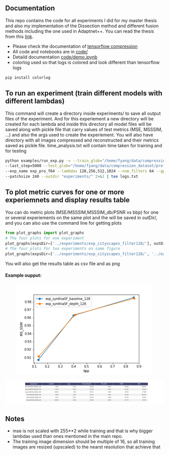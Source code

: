 ## Documentation
This repo contains the code for all experiments I did for my master thesis and also my implementation of the Dissection method and different fusion methods including the one used in Adaptnet++. You can read the thesis from this [link](https://drive.google.com/file/d/1C5lx6LBkEn8gWrftGZLeFvIIpSUexPOl/view?usp=sharing).

- Please check the documentation of [tensorflow compression](https://tensorflow.github.io/compression/)       
- All code and notebooks are in [code/](https://github.com/BasemElbarashy/image-compression-and-semantic-segmentation/edit/master/code/)      
- Detaild documentation [code/demo.ipynb](https://github.com/BasemElbarashy/image-compression-and-semantic-segmentation/blob/master/code/demo.ipynb)                      
- colorlog used so that logs is colored and look different than tensorflow logs               
            
```bash
pip install colorlog
```
            

## To run an experiment (train different models with different lambdas)
This command will create a directory inside experiments/ to save all output files of the experiment. And for this experiement a new directory will be created for each lambda and inside this directory all model files will be saved along with pickle file that carry values of test metrics (MSE, MSSSIM, ...) and also the args used to create the experiement. You will also have directory with all images compressed and reconstructed and their metrics saved as pickle file. time_analysis.txt will contain time taken for training and for testing
```bash
python examples/run_exp.py -v --train_glob="/home/fyang/data/compression_dataset/professional/train/*.png" 
--last_step=5000 --test_glob="/home/fyang/data/compression_dataset/professional/valid/*.png" 
--exp_name exp_pro_f64 --lambdas 128,256,512,1024 --num_filters 64 --gpu 5,1 exp 
--patchsize 240 --outdir "experiments/" 2>&1 | tee logs.txt
```   

## To plot metric curves for one or more experiemnets and display results table  

You can do metric plots (MSE/MSSSIM,MSSSIM_db/PSNR vs bbp) for one or several experiements on the same plot and the will be saved in outDir/, and you can also use the command line for getting plots
 

```python
from plot_graphs import plot_graphs
# The four plots for one experiment 
plot_graphs(expsDir=['../experiments/exp_cityscapes_filter128/'], outDir='../experiments/')
# The four plots for two experiments on same figure 
plot_graphs(expsDir=['../experiments/exp_cityscapes_filter128/', '../experiments/exp_cityscapes_filter64/'], outDir='../experiments/')
```           

You will also get the results table as csv file and as png  

#### Example oupput:
<p align="center">
 <img src=figures/bppVsMSSSIM.png?raw=true>
</p>

<p align="center">
 <img src=figures/results.png?raw=true>
</p>
                 


## Notes
* mse is not scaled with 255**2 while training and that is why bigger lambdas used than ones mentioned in the main repo.     
* The training image dimension should be multiple of 16, so all training images are resized (upscaled) to the nearst resolution that achieve that  
